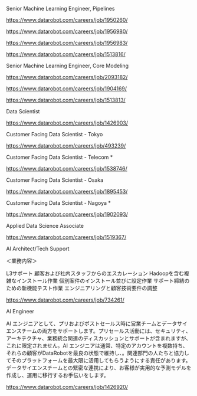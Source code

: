 Senior Machine Learning Engineer, Pipelines

https://www.datarobot.com/careers/job/1950260/

https://www.datarobot.com/careers/job/1956980/

https://www.datarobot.com/careers/job/1956983/

https://www.datarobot.com/careers/job/1513816/

Senior Machine Learning Engineer, Core Modeling

https://www.datarobot.com/careers/job/2093182/

https://www.datarobot.com/careers/job/1904169/

https://www.datarobot.com/careers/job/1513813/

Data Scientist

https://www.datarobot.com/careers/job/1426903/

Customer Facing Data Scientist - Tokyo

https://www.datarobot.com/careers/job/493239/

Customer Facing Data Scientist - Telecom *

https://www.datarobot.com/careers/job/1538746/

Customer Facing Data Scientist - Osaka

https://www.datarobot.com/careers/job/1895453/

Customer Facing Data Scientist - Nagoya *

https://www.datarobot.com/careers/job/1902093/

Applied Data Science Associate

https://www.datarobot.com/careers/job/1519367/

AI Architect/Tech Support

＜業務内容＞

L3サポート
顧客および社内スタッフからのエスカレーション
Hadoopを含む複雑なインストール作業
個別案件のインストール並びに設定作業
サポート締結のための新機能テスト作業
エンジニアリングと顧客技術要件の調整

https://www.datarobot.com/careers/job/734261/

AI Engineer

AI エンジニアとして、プリおよびポストセールス時に営業チームとデータサイエンスチームの両方をサポートします。プリセールス活動には、セキュリティ、アーキテクチャ、業務統合関連のディスカッションとサポートが含まれますが、これに限定されません。AI エンジニアは通常、特定のアカウントを複数持ち、それらの顧客がDataRobotを最良の状態で維持し、。関連部門の人たちと協力してそのプラットフォームを最大限に活用してもらうようにする責任があります。データサイエンスチームとの緊密な連携により、お客様が実用的な予測モデルを作成し、運用に移行するお手伝いをします。

https://www.datarobot.com/careers/job/1426920/
